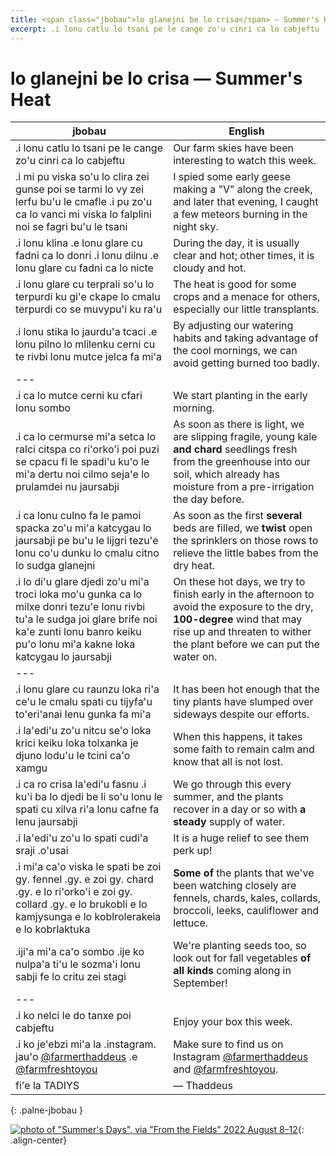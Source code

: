 ```yaml
---
title: <span class="jbobau">lo glanejni be lo crisa</span> — Summer's Heat
excerpt: .i lonu catlu lo tsani pe le cange zo'u cinri ca lo cabjeftu
---
```


# <span class="jbobau">lo glanejni be lo crisa</span> — Summer's Heat

| jbobau | English |
|-|-|
| .i lonu catlu lo tsani pe le cange zo'u cinri ca lo cabjeftu | Our farm skies have been interesting to watch this week.
| .i mi pu viska so'u lo clira zei gunse poi se tarmi lo vy zei lerfu bu'u le cmafle .i pu zo'u ca lo vanci mi viska lo falplini noi se fagri bu'u le tsani | I spied some early geese making a "V" along the creek, and later that evening, I caught a few meteors burning in the night sky.
| .i lonu klina .e lonu glare cu fadni ca lo donri .i lonu dilnu .e lonu glare cu fadni ca lo nicte | During the day, it is usually clear and hot; other times, it is cloudy and hot.
| .i lonu glare cu terprali so'u lo terpurdi ku gi'e ckape lo cmalu terpurdi co se muvypu'i ku ra'u | The heat is good for some crops and a menace for others, especially our little transplants.
| .i lonu stika lo jaurdu'a tcaci .e lonu pilno lo mlilenku cerni cu te rivbi lonu mutce jelca fa mi'a | By adjusting our watering habits and taking advantage of the cool mornings, we can avoid getting burned too badly.
| ---
| .i ca lo mutce cerni ku cfari lonu sombo | We start planting in the early morning.
| .i ca lo cermurse mi'a setca lo ralci citspa co ri'orko'i poi puzi se cpacu fi le spadi'u ku'o le mi'a dertu noi cilmo seja'e lo prulamdei nu jaursabji | As soon as there is light, we are slipping fragile, young kale **and chard** seedlings fresh from the greenhouse into our soil, which already has moisture from a pre-irrigation the day before.
| .i ca lonu culno fa le pamoi spacka zo'u mi'a katcygau lo jaursabji pe bu'u le lijgri tezu'e lonu co'u dunku lo cmalu citno lo sudga glanejni | As soon as the first **several** beds are filled, we **twist** open the sprinklers on those rows to relieve the little babes from the dry heat.
| .i lo di'u glare djedi zo'u mi'a troci loka mo'u gunka ca lo milxe donri tezu'e lonu rivbi tu'a le sudga joi glare brife noi ka'e zunti lonu banro keiku pu'o lonu mi'a kakne loka katcygau lo jaursabji | On these hot days, we try to finish early in the afternoon to avoid the exposure to the dry, **100-degree** wind that may rise up and threaten to wither the plant before we can put the water on.
| ---
| .i lonu glare cu raunzu loka ri'a ce'u le cmalu spati cu tijyfa'u to'eri'anai lenu gunka fa mi'a | It has been hot enough that the tiny plants have slumped over sideways despite our efforts.
| .i la'edi'u zo'u nitcu se'o loka krici keiku loka tolxanka je djuno lodu'u le tcini ca'o xamgu | When this happens, it takes some faith to remain calm and know that all is not lost.
| .i ca ro crisa la'edi'u fasnu .i ku'i ba lo djedi be li so'u lonu le spati cu xilva ri'a lonu cafne fa lenu jaursabji | We go through this every summer, and the plants recover in a day or so with **a steady** supply of water.
| .i la'edi'u zo'u lo spati cudi'a sraji .o'usai | It is a huge relief to see them perk up!
| .i mi'a ca'o viska le spati be zoi gy. fennel .gy. e zoi gy. chard .gy. e lo ri'orko'i e zoi gy. collard .gy. e lo brukobli e lo kamjysunga e lo koblrolerakeia e lo kobrlaktuka | **Some of** the plants that we've been watching closely are fennels, chards, kales, collards, broccoli, leeks, cauliflower and lettuce.
| .iji'a mi'a ca'o sombo .ije ko nulpa'a ti'u le sozma'i lonu sabji fe lo critu zei stagi | We're planting seeds too, so look out for fall vegetables **of all kinds** coming along in September!
| ---
| .i ko nelci le do tanxe poi cabjeftu | Enjoy your box this week.
| .i ko je'ebzi mi'a la .instagram. jau'o [@farmerthaddeus] .e [@farmfreshtoyou] | Make sure to find us on Instagram [@farmerthaddeus] and [@farmfreshtoyou].
| fi'e la TADIYS | — Thaddeus
{: .palne-jbobau }

[![photo of "Summer's Days", via "From the Fields" 2022 August 8–12](https://i.imgur.com/gMgAWQPl.jpg)](https://i.imgur.com/gMgAWQP.jpg){: .align-center}

[@farmerthaddeus]: https://instagram.com/farmerthaddeus
[@farmfreshtoyou]: https://instagram.com/farmfreshtoyou
